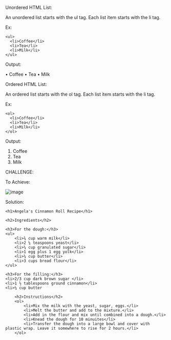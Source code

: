 Unordered HTML List:

An unordered list starts with the ul tag. Each list item starts with the li tag.
  
Ex:

    <ul>
      <li>Coffee</li>
      <li>Tea</li>
      <li>Milk</li>
    </ul>

Output:

•	Coffee
•	Tea
•	Milk

Ordered HTML List:

An ordered list starts with the ol tag. Each list item starts with the li tag.
  
Ex:

    <ol>
      <li>Coffee</li>
      <li>Tea</li>
      <li>Milk</li>
    </ol>

Output:

1.	Coffee
2.	Tea
3.	Milk

CHALLENGE:

To Achieve:
 
 ![image](https://user-images.githubusercontent.com/111358462/233420384-dd4a3bca-4958-4663-b7a4-d182c9ba956c.png)

 
Solution:

    <h1>Angela's Cinnamon Roll Recipe</h1>

    <h2>Ingredients</h2>

    <h3>For the dough:</h3>
    <ul>
        <li>¾ cup warm milk</li>
        <li>2 ¼ teaspoons yeast</li>
        <li>¼ cup granulated sugar</li>
        <li>1 egg plus 1 egg yolk</li>
        <li>¼ cup butter</li>
        <li>3 cups bread flour</li>
    </ul>

    <h3>For the filling:</h3>
    <li>2/3 cup dark brown sugar </li>
    <li>1 ½ tablespoons ground cinnamon</li>
    <li>¼ cup butter

        <h2>Instructions</h2>
        <ol>
            <li>Mix the milk with the yeast, sugar, eggs.</li>
            <li>Melt the butter and add to the mixture.</li>
            <li>Add in the flour and mix until combined into a dough.</li>
            <li>Knead the dough for 10 minuites</li>
            <li>Transfer the dough into a large bowl and cover with plastic wrap. Leave it somewhere to rise for 2 hours.</li>
        </ol>

